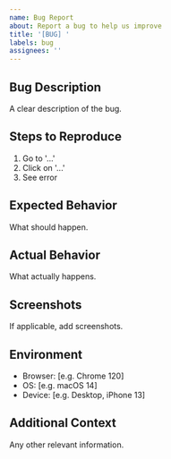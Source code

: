 ```yaml
---
name: Bug Report
about: Report a bug to help us improve
title: '[BUG] '
labels: bug
assignees: ''
---
```


## Bug Description
A clear description of the bug.

## Steps to Reproduce
1. Go to '...'
2. Click on '...'
3. See error

## Expected Behavior
What should happen.

## Actual Behavior
What actually happens.

## Screenshots
If applicable, add screenshots.

## Environment
- Browser: [e.g. Chrome 120]
- OS: [e.g. macOS 14]
- Device: [e.g. Desktop, iPhone 13]

## Additional Context
Any other relevant information.
